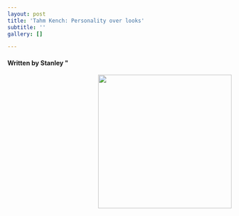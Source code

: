 ```yaml
---
layout: post
title: 'Tahm Kench: Personality over looks'
subtitle: ''
gallery: []

---
```

#### Written by Stanley "

<html>  
<img src="https://github.com/UNSWLoLSoc/LoLSocWebpage/blob/master/uploads/tahmkench_0.jpg?raw=true" width="300" height="300" style="float:right" >